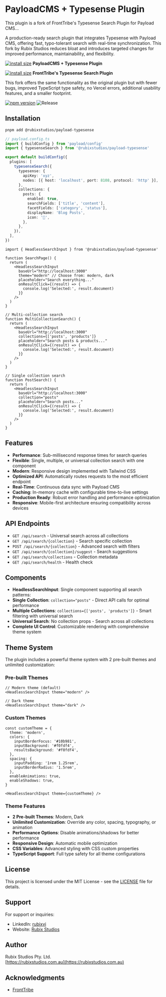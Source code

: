 # PayloadCMS + Typesense Plugin

This plugin is a fork of FrontTribe's Typesense Search Plugin for Payload CMS…

A production-ready search plugin that integrates Typesense with Payload CMS, offering fast, typo-tolerant search with real-time synchronization. This fork by Rubix Studios reduces bloat and introduces targeted changes for improved performance, maintainability, and flexibility.

[![install size](https://packagephobia.com/badge?p=@rubixstudios/payload-typesense)](https://packagephobia.com/result?p=@rubixstudios/payload-typesense)
**PayloadCMS + Typesense Plugin**

[![install size](https://packagephobia.com/badge?p=typesense-search-plugin)](https://packagephobia.com/result?p=typesense-search-plugin)
**FrontTribe's Typesense Search Plugin**

This fork offers the same functionality as the original plugin but with fewer bugs, improved TypeScript type safety, no Vercel errors, additional usability features, and a smaller footprint.

[![npm version](https://img.shields.io/npm/v/@rubixstudios/payload-typesense.svg)](https://www.npmjs.com/package/@rubixstudios/payload-typesense)
![Release](https://github.com/rubix-studios-pty-ltd/payload-typesense/actions/workflows/release.yml/badge.svg)

## Installation

```sh
pnpm add @rubixstudios/payload-typesense
```

```typescript
// payload.config.ts
import { buildConfig } from 'payload/config'
import { typesenseSearch } from '@rubixstudios/payload-typesense'

export default buildConfig({
  plugins: [
    typesenseSearch({
      typesense: {
        apiKey: 'xyz',
        nodes: [{ host: 'localhost', port: 8108, protocol: 'http' }],
      },
      collections: {
        posts: {
          enabled: true,
          searchFields: ['title', 'content'],
          facetFields: ['category', 'status'],
          displayName: 'Blog Posts',
          icon: '📝',
        },
      },
    }),
  ],
})
```

```tsx
import { HeadlessSearchInput } from '@rubixstudios/payload-typesense'

function SearchPage() {
  return (
    <HeadlessSearchInput
      baseUrl="http://localhost:3000"
      theme="modern" // Choose from: modern, dark
      placeholder="Search everything..."
      onResultClick={(result) => {
        console.log('Selected:', result.document)
      }}
    />
  )
}

// Multi-collection search
function MultiCollectionSearch() {
  return (
    <HeadlessSearchInput
      baseUrl="http://localhost:3000"
      collections={['posts', 'products']}
      placeholder="Search posts & products..."
      onResultClick={(result) => {
        console.log('Selected:', result.document)
      }}
    />
  )
}

// Single collection search
function PostSearch() {
  return (
    <HeadlessSearchInput
      baseUrl="http://localhost:3000"
      collection="posts"
      placeholder="Search posts..."
      onResultClick={(result) => {
        console.log('Selected:', result.document)
      }}
    />
  )
}
```

## Features

- **Performance**: Sub-millisecond response times for search queries
- **Flexible**: Single, multiple, or universal collection search with one component
- **Modern**: Responsive design implemented with Tailwind CSS
- **Optimized API**: Automatically routes requests to the most efficient endpoint
- **Real-Time**: Continuous data sync with Payload CMS
- **Caching**: In-memory cache with configurable time-to-live settings
- **Production Ready**: Robust error handling and performance optimization
- **Responsive**: Mobile-first architecture ensuring compatibility across devices

## API Endpoints

- `GET /api/search` - Universal search across all collections
- `GET /api/search/{collection}` - Search specific collection
- `POST /api/search/{collection}` - Advanced search with filters
- `GET /api/search/{collection}/suggest` - Search suggestions
- `GET /api/search/collections` - Collection metadata
- `GET /api/search/health` - Health check

## Components

- **HeadlessSearchInput**: Single component supporting all search patterns:
- **Single Collection**: `collection="posts"` - Direct API calls for optimal performance
- **Multiple Collections**: `collections={['posts', 'products']}` - Smart filtering with universal search
- **Universal Search**: No collection props - Search across all collections
- **Complete UI Control**: Customizable rendering with comprehensive theme system

## Theme System

The plugin includes a powerful theme system with 2 pre-built themes and unlimited customization:

### Pre-built Themes

```tsx
// Modern theme (default)
<HeadlessSearchInput theme="modern" />

// Dark theme
<HeadlessSearchInput theme="dark" />
```

### Custom Themes

```tsx
const customTheme = {
  theme: 'modern',
  colors: {
    inputBorderFocus: '#10b981',
    inputBackground: '#f0fdf4',
    resultsBackground: '#f0fdf4',
  },
  spacing: {
    inputPadding: '1rem 1.25rem',
    inputBorderRadius: '1.5rem',
  },
  enableAnimations: true,
  enableShadows: true,
}

<HeadlessSearchInput theme={customTheme} />
```

### Theme Features

- **2 Pre-built Themes**: Modern, Dark
- **Unlimited Customization**: Override any color, spacing, typography, or animation
- **Performance Options**: Disable animations/shadows for better performance
- **Responsive Design**: Automatic mobile optimization
- **CSS Variables**: Advanced styling with CSS custom properties
- **TypeScript Support**: Full type safety for all theme configurations

## License

This project is licensed under the MIT License - see the [LICENSE](LICENSE) file for details.

## Support

For support or inquiries:

- LinkedIn: [rubixvi](https://www.linkedin.com/in/rubixvi/)
- Website: [Rubix Studios](https://rubixstudios.com.au)

## Author

Rubix Studios Pty. Ltd.  
[https://rubixstudios.com.au](https://rubixstudios.com.au)

## Acknowledgments

- [FrontTribe](https://github.com/FrontTribe/typesense-search)

